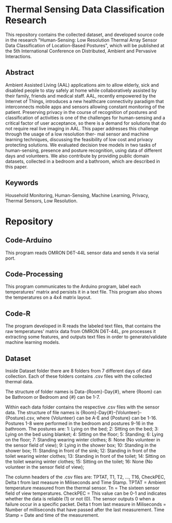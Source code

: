 # Thermal Sensing Data Classification Research
  This repository contains the collected dataset, and developed source code in the research "Human-Sensing: Low Resolution Thermal Array Sensor Data Classification of Location-Based Postures", which will be published at the 5th International Conference on Distributed, Ambient and Pervasive Interactions. 

## Abstract
  Ambient Assisted Living (AAL) applications aim to allow elderly, sick and disabled people to stay safely at home while collaboratively assisted by their family, friends and medical staff. AAL, recently empowered by the Internet of Things, introduces a new healthcare connectivity paradigm that interconnects mobile apps and sensors allowing constant monitoring of the patient. Preserving privacy in the course of recognition of postures and classification of activities is one of the challenges for human-sensing and a critical factor of user acceptance, so there is a demand for solutions that do not require real live imaging in AAL.
  This paper addresses this challenge through the usage of a low resolution ther- mal sensor and machine learning techniques, discussing the feasibility of low cost and privacy protecting solutions. We evaluated decision tree models in two tasks of human-sensing, presence and posture recognition, using data of different days and volunteers. We also contribute by providing public domain datasets, collected in a bedroom and a bathroom, which are described in this paper.
  
## Keywords
Household Monitoring, Human-Sensing, Machine Learning, Privacy, Thermal Sensors, Low Resolution.

# Repository
## Code-Arduino
This program reads OMRON D6T-44L sensor data and sends it via serial port. 

## Code-Processing
This program communicates to the Arduino program, label each temperatures' matrix and persists it in a text file. This program also shows the temperatures on a 4x4 matrix layout. 

## Code-R
The program developed in R reads the labeled text files, that contains the raw temperatures' matrix data from OMRON D6T-44L, pre processes it extracting some features, and outputs text files in order to generate/validate machine learning models. 

## Dataset
Inside Dataset folder there are 8 folders from 7 different days of data collection. Each of these folders contains .csv files with the collected thermal data.

The structure of folder names is Data-{Room}-Day{#}, where {Room} can be Bathroom or Bedroom and {#} can be 1-7.

Within each data folder contains the respective .csv files with the sensor data. The structure of file names is {Room}-Day{#}-{Volunteer}-{Posture}.csv, where {Volunteer} can be A-E and {Posture} can be 1-16. Postures 1-8 were performed in the bedroom and postures 9-16 in the bathroom. The postures are:
1: Lying on the bed;
2: Sitting on the bed;
3: Lying on the bed using blanket;
4: Sitting on the floor;
5: Standing;
6: Lying on the floor;
7: Standing wearing winter clothes;
8: None (No volunteer in the sensor field of view);
9: Lying in the shower box;
10: Standing in the shower box;
11: Standing in front of the sink;
12: Standing in front of the toilet wearing winter clothes;
13: Standing in front of the toilet;
14: Sitting on the toilet wearing winter clothes;
15: Sitting on the toilet;
16: None (No volunteer in the sensor field of view);

The column headers of the .csv files are: TPTAT, T1, T2, ..., T16, CheckPEC, Delta t from last measure in Miliseconds and Time Stamp. 
TPTAT = Ambient temperature measured from the thermal sensor.
Tn = The sixteen sensor field of view temperatures.
CheckPEC = This value can be 0-1 and indicates whether the data is reliable (1) or not (0). The sensor outputs 0 when a failure occur in a specific packet.
Delta t from last measure in Miliseconds = Number of milliseconds that have passed after the last measurement.
Time Stamp = Date and time of the measurement.
